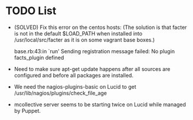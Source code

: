 # TODO List #

 * (SOLVED) Fix this error on the centos hosts:  (The solution is that facter
   is not in the default $LOAD\_PATH when installed into /usr/local/src/facter
   as it is on some vagrant base boxes.)

     base.rb:43:in `run' Sending registration message failed: No plugin
     facts_plugin defined

 * Need to make sure apt-get update happens after all sources are configured
   and before all packages are installed.
 * We need the nagios-plugins-basic on Lucid to get
   /usr/lib/nagios/plugins/check_file_age
 * mcollective server seems to be starting twice on Lucid while managed by
   Puppet.

